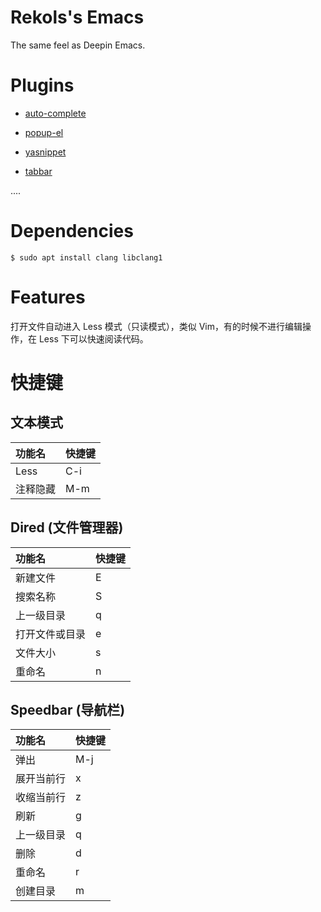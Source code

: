 # Rekols's Emacs

The same feel as Deepin Emacs.

# Plugins

* [auto-complete](https://github.com/auto-complete/auto-complete)

* [popup-el](https://github.com/auto-complete/popup-el)

* [yasnippet](https://github.com/joaotavora/yasnippet)

* [tabbar](https://www.emacswiki.org/emacs/TabBarMode)

....

# Dependencies

```
$ sudo apt install clang libclang1
```

# Features

打开文件自动进入 Less 模式（只读模式），类似 Vim，有的时候不进行编辑操作，在 Less 下可以快速阅读代码。

# 快捷键

## 文本模式
功能名 | 快捷键
:--- | ---
Less | C-i
注释隐藏 | M-m

## Dired (文件管理器)
功能名 | 快捷键
:--- | ---
新建文件 | E
搜索名称 | S
上一级目录 | q
打开文件或目录 | e
文件大小 | s
重命名 | n

## Speedbar (导航栏)
功能名 | 快捷键
:--- | ---
弹出 | M-j
展开当前行 | x
收缩当前行 | z
刷新 | g
上一级目录 | q
删除 | d
重命名 | r
创建目录 | m
